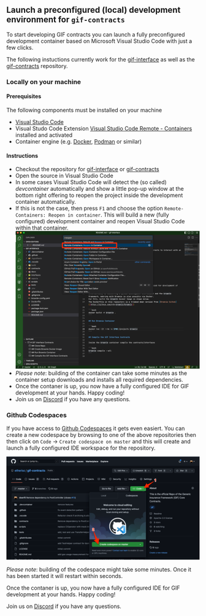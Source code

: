 ## Launch a preconfigured (local) development environment for `gif-contracts`

To start developing GIF contracts you can launch a fully preconfigured development container based on Microsoft Visual Studio Code with just a few clicks. 

The following instuctions currently work for the [gif-interface](https://github.com/etherisc/gif-interface) as well as the [gif-contracts](https://github.com/etherisc/gif-contracts) repository. 


### Locally on your machine

#### Prerequisites 

The following components must be installed on your machine

- [Visual Studio Code](https://code.visualstudio.com/) 
- Visual Studo Code Extension [Visual Studio Code Remote - Containers](https://marketplace.visualstudio.com/items?itemName=ms-vscode-remote.remote-containers) installed and activated 
- Container engine (e.g. [Docker](https://www.docker.com/), [Podman](https://podman.io/) or similar)

#### Instructions

- Checkout the repository for [gif-interface](https://github.com/etherisc/gif-interface) or [gif-contracts](https://github.com/etherisc/gif-contracts)
- Open the source in Visual Studio Code
- In some cases Visual Studio Code will detect the (so called) _devcontainer_  automatically and show a little pop-up window at the bottom right offering to reopen the project inside the development container automatically. 
- If this is not the case, then press `F1` and choose the option `Remote-Containers: Reopen in container`. This will build a new (fully configured) development container and reopen Visual Studio Code within that container. 
  ![](images/vscode_reopen_in_container.png)
- _Please note_: building of the container can take some minutes as the container setup downloads and installs all required dependencies. 
- Once the contaner is up, you now have a fully configured IDE for GIF development at your hands. Happy coding!
- Join us on [Discord](https://discord.gg/cVsgakVG4R) if you have any questions. 


### Github Codespaces

If you have access to [Github Codespaces](https://github.com/codespaces) it gets even easiert. You can create a new codespace by browsing to one of the above repositories then then click on `Code` -> `Create codespace on master` and this will create and launch a fully configured IDE workspace for the repository. 

![](images/github_codespaces.png)

_Please note_: building of the codespace might take some minutes. Once it has been started it will restart within seconds. 

Once the contaner is up, you now have a fully configured IDE for GIF development at your hands. Happy coding!

Join us on [Discord](https://discord.gg/cVsgakVG4R) if you have any questions. 

